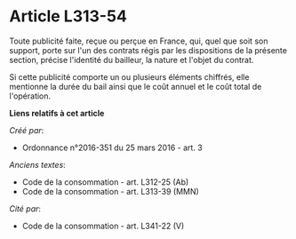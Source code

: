 # Article L313-54

Toute publicité faite, reçue ou perçue en France, qui, quel que soit son support, porte sur l'un des contrats régis par les
dispositions de la présente section, précise l'identité du bailleur, la nature et l'objet du contrat.

Si cette publicité comporte un ou plusieurs éléments chiffrés, elle mentionne la durée du bail ainsi que le coût annuel et le
coût total de l'opération.

**Liens relatifs à cet article**

_Créé par_:

  - Ordonnance n°2016-351 du 25 mars 2016 - art. 3

_Anciens textes_:

  - Code de la consommation - art. L312-25 (Ab)
  - Code de la consommation - art. L313-39 (MMN)

_Cité par_:

  - Code de la consommation - art. L341-22 (V)
